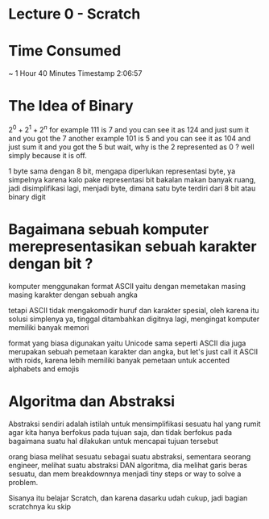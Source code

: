 # Lecture 0 - Scratch

# Time Consumed
~ 1 Hour 40 Minutes 
Timestamp 2:06:57  
# The Idea of Binary 
$2^{0} + 2^1 + 2^n$
for example 
$1 1 1$
is 7 
and you can see it as
$1 2 4$
and just sum it and you got the 7 
another example
$1 0 1$
is 5
and you can see it as 
$1 0 4$
and just sum it and you got the 5
but wait, why is the 2 represented as 0 ? well simply because it is off. 

1 byte sama dengan 8 bit, mengapa diperlukan representasi byte, ya simpelnya karena kalo pake representasi bit bakalan makan banyak ruang, jadi disimplifikasi lagi, menjadi byte, dimana satu byte terdiri dari 8 bit atau binary digit

# Bagaimana sebuah komputer merepresentasikan sebuah karakter dengan bit ? 
komputer menggunakan format ASCII yaitu dengan memetakan masing masing karakter dengan sebuah angka

tetapi ASCII tidak mengakomodir huruf dan karakter spesial, oleh karena itu solusi simplenya ya, tinggal ditambahkan digitnya lagi, mengingat komputer memiliki banyak memori 

format yang biasa digunakan yaitu Unicode sama seperti ASCII dia juga merupakan sebuah pemetaan karakter dan angka, but let's just call it ASCII with roids, karena lebih memiliki banyak pemetaan untuk accented alphabets and emojis 

# Algoritma dan Abstraksi
Abstraksi sendiri adalah istilah untuk mensimplifikasi sesuatu hal yang rumit agar kita hanya berfokus pada tujuan saja, dan tidak berfokus pada bagaimana suatu hal dilakukan untuk mencapai tujuan tersebut

orang biasa melihat sesuatu sebagai suatu abstraksi, sementara seorang engineer, melihat suatu abstraksi DAN algoritma, dia melihat garis beras sesuatu, dan mem breakdownnya menjadi tiny steps or way to solve a problem. 

Sisanya itu belajar Scratch, dan karena dasarku udah cukup, jadi bagian scratchnya ku skip